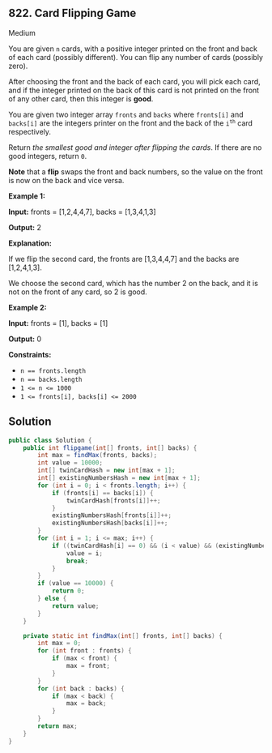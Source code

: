 ## 822\. Card Flipping Game

Medium

You are given `n` cards, with a positive integer printed on the front and back of each card (possibly different). You can flip any number of cards (possibly zero).

After choosing the front and the back of each card, you will pick each card, and if the integer printed on the back of this card is not printed on the front of any other card, then this integer is **good**.

You are given two integer array `fronts` and `backs` where `fronts[i]` and `backs[i]` are the integers printer on the front and the back of the <code>i<sup>th</sup></code> card respectively.

Return _the smallest good and integer after flipping the cards_. If there are no good integers, return `0`.

**Note** that a **flip** swaps the front and back numbers, so the value on the front is now on the back and vice versa.

**Example 1:**

**Input:** fronts = [1,2,4,4,7], backs = [1,3,4,1,3]

**Output:** 2

**Explanation:** 

If we flip the second card, the fronts are [1,3,4,4,7] and the backs are [1,2,4,1,3]. 

We choose the second card, which has the number 2 on the back, and it is not on the front of any card, so 2 is good.

**Example 2:**

**Input:** fronts = [1], backs = [1]

**Output:** 0

**Constraints:**

*   `n == fronts.length`
*   `n == backs.length`
*   `1 <= n <= 1000`
*   `1 <= fronts[i], backs[i] <= 2000`

## Solution

```java
public class Solution {
    public int flipgame(int[] fronts, int[] backs) {
        int max = findMax(fronts, backs);
        int value = 10000;
        int[] twinCardHash = new int[max + 1];
        int[] existingNumbersHash = new int[max + 1];
        for (int i = 0; i < fronts.length; i++) {
            if (fronts[i] == backs[i]) {
                twinCardHash[fronts[i]]++;
            }
            existingNumbersHash[fronts[i]]++;
            existingNumbersHash[backs[i]]++;
        }
        for (int i = 1; i <= max; i++) {
            if ((twinCardHash[i] == 0) && (i < value) && (existingNumbersHash[i] != 0)) {
                value = i;
                break;
            }
        }
        if (value == 10000) {
            return 0;
        } else {
            return value;
        }
    }

    private static int findMax(int[] fronts, int[] backs) {
        int max = 0;
        for (int front : fronts) {
            if (max < front) {
                max = front;
            }
        }
        for (int back : backs) {
            if (max < back) {
                max = back;
            }
        }
        return max;
    }
}
```